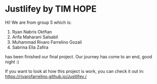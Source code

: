 # Justlifey by TIM HOPE
Hi! We are from group 5 which is:
1. Ryan Nabris Oktfian
2. Arifa Maharani Salsabil
3. Muhammad Rivaro Farrelino Gozali
4. Sabrina Ella Zafira

has been finished our final project. Our journey has come to an end, good night :)

If you want to look at how this project is work, you can check it out in:
https://rivarofarrelino.github.io/Justlifey./
